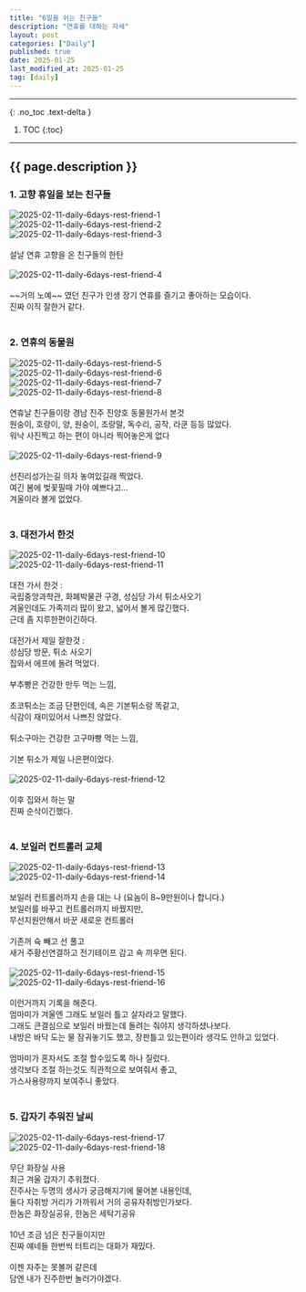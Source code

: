 ```yaml
---
title: "6일을 쉬는 친구들"
description: "연휴를 대하는 자세"
layout: post
categories: ["Daily"]
published: true
date: 2025-01-25
last_modified_at: 2025-01-25
tag: [daily]
---
```

---
{: .no_toc .text-delta }

1. TOC
{:toc}
---

<!-- 글의 제목은 ##
    나머지 큰 제목은 ###
    이후 나머지는 3개이상 -->

## {{ page.description }}

### 1. 고향 휴일을 보는 친구들
<div class="image-gallery cols-3">
    <img src ='/assets/img/2025-02-11-daily-6days-rest-friend-1.webp' alt='2025-02-11-daily-6days-rest-friend-1'>
    <img src ='/assets/img/2025-02-11-daily-6days-rest-friend-2.webp' alt='2025-02-11-daily-6days-rest-friend-2'>
    <img src ='/assets/img/2025-02-11-daily-6days-rest-friend-3.webp' alt='2025-02-11-daily-6days-rest-friend-3'>
</div><br>
설날 연휴 고향을 온 친구들의 한탄<br>
<br>
<div class="image-gallery cols-1">
    <img src ='/assets/img/2025-02-11-daily-6days-rest-friend-4.webp' alt='2025-02-11-daily-6days-rest-friend-4'>
</div><br>
~~거의 노예~~ 였던 친구가 인생 장기 연휴를 즐기고 좋아하는 모습이다.<br>
진짜 이직 잘한거 같다.<br>
<br>

### 2. 연휴의 동물원
<div class="image-gallery cols-2">
    <img src ='/assets/img/2025-02-11-daily-6days-rest-friend-5.webp' alt='2025-02-11-daily-6days-rest-friend-5'>
    <img src ='/assets/img/2025-02-11-daily-6days-rest-friend-6.webp' alt='2025-02-11-daily-6days-rest-friend-6'>
    <img src ='/assets/img/2025-02-11-daily-6days-rest-friend-7.webp' alt='2025-02-11-daily-6days-rest-friend-7'>
    <img src ='/assets/img/2025-02-11-daily-6days-rest-friend-8.webp' alt='2025-02-11-daily-6days-rest-friend-8'>
</div><br>
연휴날 친구들이랑 경남 진주 진양호 동물원가서 본것<br>
원숭이, 호랑이, 양, 원숭이, 조랑말, 독수리, 공작, 라쿤 등등 많았다.<br>
워낙 사진찍고 하는 편이 아니라 찍어놓은게 없다<br>
<br>
<div class="image-gallery cols-1">
    <img src ='/assets/img/2025-02-11-daily-6days-rest-friend-9.webp' alt='2025-02-11-daily-6days-rest-friend-9'>
</div><br>
선진리성가는길 의자  놓여있길래 찍었다.<br>
여긴 봄에 벚꽃필때 가야 예쁘다고...<br>
겨울이라 볼게 없었다.<br>
<br>

### 3. 대전가서 한것
<div class="image-gallery cols-2">
    <img src ='/assets/img/2025-02-11-daily-6days-rest-friend-10.webp' alt='2025-02-11-daily-6days-rest-friend-10'>
    <img src ='/assets/img/2025-02-11-daily-6days-rest-friend-11.webp' alt='2025-02-11-daily-6days-rest-friend-11'>
</div><br>
대전 가서 한것 : <br>
국립중앙과학관, 화폐박물관 구경, 성심당 가서 튀소사오기<br>
겨울인데도 가족끼리 많이 왔고, 넓어서 볼게 많긴했다.<br>
근데 좀 지루한편이긴하다.<br>
​<br>
대전가서 제일 잘한것 : <br>
성심당 방문, 튀소 사오기<br>
집와서 에프에 돌려 먹었다.<br>
​<br>
부추빵은 건강한 만두 먹는 느낌,<br>
​<br>
초코튀소는 조금 단편인데, 속은 기본튀소랑 똑같고,<br>
식감이 재미있어서 나쁘진 않았다.<br>
​<br>
튀소구마는 건강한 고구마빵 먹는 느낌,<br>
​<br>
기본 튀소가 제일 나은편이었다.<br>
<br>
<div class="image-gallery cols-1">
    <img src ='/assets/img/2025-02-11-daily-6days-rest-friend-12.webp' alt='2025-02-11-daily-6days-rest-friend-12'>
</div><br>
이후 집와서 하는 말<br>
진짜 순삭이긴했다.<br>
<br>

### 4. 보일러 컨트롤러 교체
<div class="image-gallery cols-2">
    <img src ='/assets/img/2025-02-11-daily-6days-rest-friend-13.webp' alt='2025-02-11-daily-6days-rest-friend-13'>
    <img src ='/assets/img/2025-02-11-daily-6days-rest-friend-14.webp' alt='2025-02-11-daily-6days-rest-friend-14'>
</div><br>
보일러 컨트롤러까지 손을 대는 나 (요놈이 8~9만원이나 합니다.)<br>
보일러를 바꾸고 컨트롤러까지 바꿨지만, <br>
무선지원안해서 바꾼 새로운 컨트롤러<br>
​<br>
기존꺼 슉 빼고 선 풀고<br>
새거 주황선연결하고 전기테이프 감고 쇽 끼우면 된다.<br>
<br>
<div class="image-gallery cols-2">
    <img src ='/assets/img/2025-02-11-daily-6days-rest-friend-15.webp' alt='2025-02-11-daily-6days-rest-friend-15'>
    <img src ='/assets/img/2025-02-11-daily-6days-rest-friend-16.webp' alt='2025-02-11-daily-6days-rest-friend-16'>
</div><br>
이런거까지 기록을 해준다.​<br>
엄마미가 겨울엔 그래도 보일러 틀고 살자라고 말했다.​<br>
그래도 큰결심으로 보일러 바꿨는데 돌려는 줘야지 생각하셨나보다.​<br>
내방은 바닥 도는 물 잠궈놓기도 했고, 장판틀고 있는편이라 생각도 안하고 있었다.​<br>
​​<br>
엄마미가 혼자서도 조절 할수있도록 하나 질렀다.​<br>
생각보다 조절 하는것도 직관적으로 보여줘서 좋고,​<br>
가스사용량까지 보여주니 좋았다.​<br>
​<br>

### 5. 갑자기 추워진 날씨
<div class="image-gallery cols-2">
    <img src ='/assets/img/2025-02-11-daily-6days-rest-friend-17.webp' alt='2025-02-11-daily-6days-rest-friend-17'>
    <img src ='/assets/img/2025-02-11-daily-6days-rest-friend-18.webp' alt='2025-02-11-daily-6days-rest-friend-18'>
</div><br>
무단 화장실 사용​<br>
최근 겨울 갑자기 추워졌다.​<br>
진주사는 두명의 생사가 궁금해지기에 물어본 내용인데,​<br>
둘다 자취방 거리가 가까워서 거의 공유자취방인가보다.​<br>
한놈은 화장실공유, 한놈은 세탁기공유​<br>
​​<br>
10년 조금 넘은 친구들이지만 ​<br>
진짜 얘네들 한번씩 터트리는 대화가  재밌다.​<br>
​​<br>
이젠 자주는 못볼꺼 같은데​<br>
담엔 내가 진주한번 놀러가야겠다.​<br>
​<br>